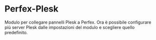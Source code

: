 # Perfex-Plesk
Modulo per collegare pannelli Plesk a Perfex.
Ora è possibile configurare più server Plesk dalle impostazioni del modulo e scegliere quello predefinito.

